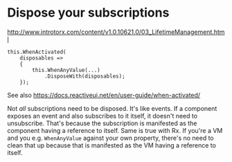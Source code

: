 # Dispose your subscriptions

http://www.introtorx.com/content/v1.0.10621.0/03_LifetimeManagement.html

```
this.WhenActivated(
    disposables =>
    {
        this.WhenAnyValue(...)
            .DisposeWith(disposables);
    });
```

See also https://docs.reactiveui.net/en/user-guide/when-activated/


Not _all_ subscriptions need to be disposed. It's like events. If a component exposes an event and also subscribes to it itself, it doesn't need to unsubscribe. That's because the subscription is manifested as the component having a reference to itself. Same is true with Rx. If you're a VM and you e.g. `WhenAnyValue` against your own property, there's no need to clean that up because that is manifested as the VM having a reference to itself.
